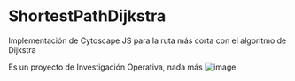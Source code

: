 # ShortestPathDijkstra
Implementación de Cytoscape JS para la ruta más corta con el algoritmo de Dijkstra

Es un proyecto de Investigación Operativa, nada más 
![image](https://user-images.githubusercontent.com/64380067/140591020-edf15af7-02de-4946-b997-7a905f85a808.png)

